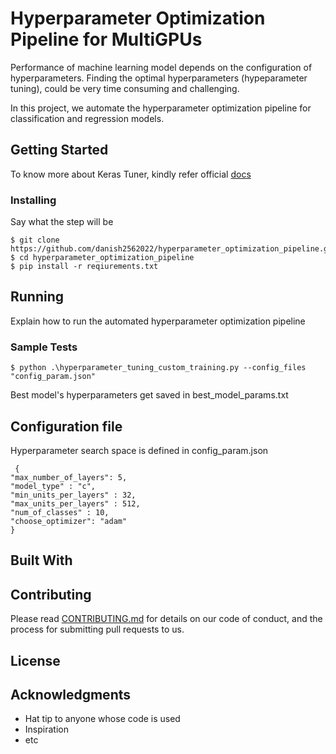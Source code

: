# Hyperparameter Optimization Pipeline for MultiGPUs

Performance of machine learning model depends on the configuration of hyperparameters. Finding the optimal hyperparameters (hypeparameter tuning), could be very time consuming and challenging.  

In this project, we automate the hyperparameter optimization pipeline for classification and regression models.



## Getting Started

To know more about Keras Tuner, kindly refer official [docs](https://keras.io/api/keras_tuner/)


### Installing


Say what the step will be

    $ git clone https://github.com/danish2562022/hyperparameter_optimization_pipeline.git
    $ cd hyperparameter_optimization_pipeline
    $ pip install -r reqiurements.txt



## Running

Explain how to run the automated hyperparameter optimization pipeline

### Sample Tests

    $ python .\hyperparameter_tuning_custom_training.py --config_files "config_param.json"
    
 Best model's hyperparameters get saved in best_model_params.txt


## Configuration file
Hyperparameter search space is defined in config_param.json
    
     {
    "max_number_of_layers": 5,
    "model_type" : "c",
    "min_units_per_layers" : 32,
    "max_units_per_layers" : 512,
    "num_of_classes" : 10,
    "choose_optimizer": "adam"
    }
        

## Built With

 

## Contributing

Please read [CONTRIBUTING.md](CONTRIBUTING.md) for details on our code
of conduct, and the process for submitting pull requests to us.



## License



## Acknowledgments

  - Hat tip to anyone whose code is used
  - Inspiration
  - etc
